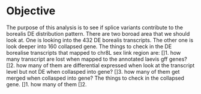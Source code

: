 # Objective
The purpose of this analysis is to see if splice variants contribute to the borealis DE distribution pattern.
There are two boroad area that we should look at. One is looking into the 432 DE borealis transcripts. The other one is look deeper into 160 collapsed gene. 
The things to check in the DE borealise transcripts that mapped to chr8L sex link region are:
  []1. how many transcript are lost when mapped to the annotated laevis gff genes?
  []2. how many of them are differential expressed when look at the transcript level but not DE when collasped into gene?
  []3. how many of them get merged when collasped into gene?
The things to check in the collapsed gene. 
  []1. how many of them 
  []2. 
